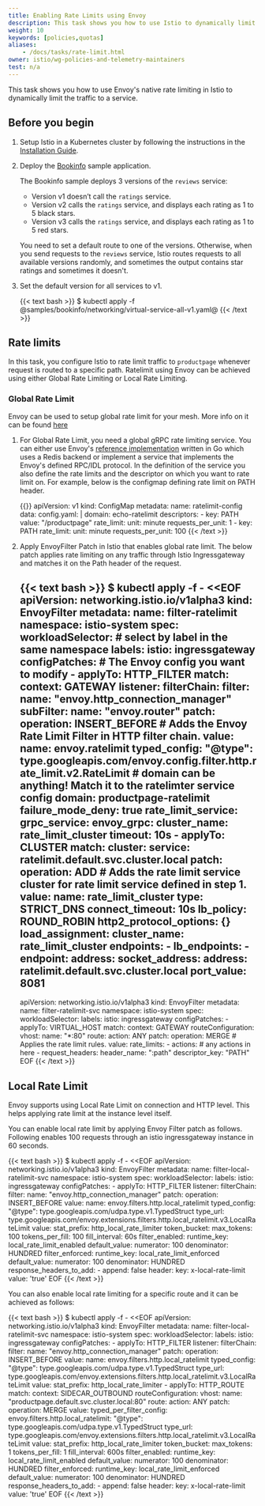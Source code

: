 ```yaml
---
title: Enabling Rate Limits using Envoy
description: This task shows you how to use Istio to dynamically limit the traffic to a service.
weight: 10
keywords: [policies,quotas]
aliases:
    - /docs/tasks/rate-limit.html
owner: istio/wg-policies-and-telemetry-maintainers
test: n/a
---
```


This task shows you how to use Envoy's native rate limiting in Istio to dynamically limit the traffic to a
service.

## Before you begin

1. Setup Istio in a Kubernetes cluster by following the instructions in the
   [Installation Guide](/docs/setup/getting-started/).

1. Deploy the [Bookinfo](/docs/examples/bookinfo/) sample application.

    The Bookinfo sample deploys 3 versions of the `reviews` service:

    * Version v1 doesn’t call the `ratings` service.
    * Version v2 calls the `ratings` service, and displays each rating as 1 to 5 black stars.
    * Version v3 calls the `ratings` service, and displays each rating as 1 to 5 red stars.

    You need to set a default route to one of the versions. Otherwise, when you send requests to the `reviews` service, Istio routes requests to all available versions randomly, and sometimes the output contains star ratings and sometimes it doesn't.

1. Set the default version for all services to v1.

    {{< text bash >}}
    $ kubectl apply -f @samples/bookinfo/networking/virtual-service-all-v1.yaml@
    {{< /text >}}

## Rate limits

In this task, you configure Istio to rate limit traffic to `productpage` whenever request is routed to a specific path.
Ratelimit using Envoy can be achieved using either Global Rate Limiting or Local Rate Limiting.


### Global Rate Limit

Envoy can be used to setup global rate limit for your mesh. More info on it can be found [here](https://www.envoyproxy.io/docs/envoy/latest/intro/arch_overview/other_features/global_rate_limiting)

1. For Global Rate Limit, you need a global gRPC rate limiting service. You can either use Envoy's [reference implementation](https://github.com/envoyproxy/ratelimit) written in Go which uses a Redis backend or implement a service that implements the Envoy's defined RPC/IDL protocol.
   In the definition of the service you also define the rate limits and the descriptor on which you want
   to rate limit on. For example, below is the configmap defining rate limit on PATH header.
   
   {{<text bash >}}
   apiVersion: v1
   kind: ConfigMap
   metadata:
     name: ratelimit-config
   data:
     config.yaml: |
       domain: echo-ratelimit
       descriptors:
         - key: PATH
           value: "/productpage"
           rate_limit:
             unit: minute
             requests_per_unit: 1
         - key: PATH
           rate_limit:
             unit: minute
             requests_per_unit: 100
   {{< /text >}}

1. Apply EnvoyFilter Patch in Istio that enables global rate limit. The below patch applies rate limiting
   on any traffic through  Istio Ingressgateway and  matches  it on the  Path header of the request.

   {{< text bash >}}
   $ kubectl apply -f - <<EOF
    apiVersion: networking.istio.io/v1alpha3
    kind: EnvoyFilter
    metadata:
      name: filter-ratelimit
      namespace: istio-system
    spec:
      workloadSelector:
        # select by label in the same namespace
        labels:
          istio: ingressgateway
      configPatches:
        # The Envoy config you want to modify
        - applyTo: HTTP_FILTER
          match:
            context: GATEWAY
            listener:
              filterChain:
                filter:
                  name: "envoy.http_connection_manager"
                  subFilter:
                    name: "envoy.router"
          patch:
            operation: INSERT_BEFORE
            # Adds the Envoy Rate Limit Filter in HTTP filter chain.
            value:
              name: envoy.ratelimit
              typed_config:
                "@type": type.googleapis.com/envoy.config.filter.http.rate_limit.v2.RateLimit
                # domain can be anything! Match it to the ratelimter service config
                domain: productpage-ratelimit
                failure_mode_deny: true
                rate_limit_service:
                  grpc_service:
                    envoy_grpc:
                      cluster_name: rate_limit_cluster
                    timeout: 10s
        - applyTo: CLUSTER
          match:
            cluster:
              service: ratelimit.default.svc.cluster.local
          patch:
            operation: ADD
            # Adds the rate limit service cluster for rate limit service defined in step 1.
            value:
              name: rate_limit_cluster
              type: STRICT_DNS
              connect_timeout: 10s
              lb_policy: ROUND_ROBIN
              http2_protocol_options: {}
              load_assignment:
                cluster_name: rate_limit_cluster
                endpoints:
                - lb_endpoints:
                  - endpoint:
                      address:
                        socket_address:
                          address: ratelimit.default.svc.cluster.local
                          port_value: 8081
    ---
    apiVersion: networking.istio.io/v1alpha3
    kind: EnvoyFilter
    metadata:
      name: filter-ratelimit-svc
      namespace: istio-system
    spec:
      workloadSelector:
        labels:
          istio: ingressgateway
      configPatches:
        - applyTo: VIRTUAL_HOST
          match:
            context: GATEWAY
            routeConfiguration:
              vhost:
                name: "*:80"
                route:
                  action: ANY
          patch:
            operation: MERGE
            # Applies the rate limit rules.
            value:
              rate_limits:
                - actions: # any actions in here
                  - request_headers:
                      header_name: ":path"
                      descriptor_key: "PATH"
   EOF
   {{< /text >}}


## Local Rate Limit

Envoy supports using Local Rate Limit on connection and HTTP level. This helps applying rate limit at the instance level
itself.

You can enable local rate limit by applying Envoy Filter patch as follows. Following enables 100 requests through an
 istio ingressgateway instance in 60 seconds. 

   {{< text bash >}}
   $ kubectl apply -f - <<EOF
    apiVersion: networking.istio.io/v1alpha3
    kind: EnvoyFilter
    metadata:
      name: filter-local-ratelimit-svc
      namespace: istio-system
    spec:
      workloadSelector:
        labels:
          istio: ingressgateway
      configPatches:
        - applyTo: HTTP_FILTER
          listener:
            filterChain:
              filter:
                name: "envoy.http_connection_manager"
          patch:
            operation: INSERT_BEFORE
            value:
              name: envoy.filters.http.local_ratelimit
              typed_config:
                "@type": type.googleapis.com/udpa.type.v1.TypedStruct
                type_url: type.googleapis.com/envoy.extensions.filters.http.local_ratelimit.v3.LocalRateLimit
                value:
                  stat_prefix: http_local_rate_limiter
                  token_bucket:
                    max_tokens: 100
                    tokens_per_fill: 100
                    fill_interval: 60s
                  filter_enabled:
                    runtime_key: local_rate_limit_enabled
                    default_value:
                      numerator: 100
                      denominator: HUNDRED
                  filter_enforced:
                    runtime_key: local_rate_limit_enforced
                    default_value:
                      numerator: 100
                      denominator: HUNDRED
                  response_headers_to_add:
                    - append: false
                      header:
                        key: x-local-rate-limit
                        value: 'true'
   EOF
   {{< /text >}}

You can also enable local rate limiting for a specific route and it can be achieved as follows:

   {{< text bash >}}
   $ kubectl apply -f - <<EOF
    apiVersion: networking.istio.io/v1alpha3
    kind: EnvoyFilter
    metadata:
      name: filter-local-ratelimit-svc
      namespace: istio-system
    spec:
      workloadSelector:
        labels:
          istio: ingressgateway
      configPatches:
        - applyTo: HTTP_FILTER
          listener:
            filterChain:
              filter:
                name: "envoy.http_connection_manager"
          patch:
            operation: INSERT_BEFORE
            value:
              name: envoy.filters.http.local_ratelimit
              typed_config:
                "@type": type.googleapis.com/udpa.type.v1.TypedStruct
                type_url: type.googleapis.com/envoy.extensions.filters.http.local_ratelimit.v3.LocalRateLimit
                value:
                  stat_prefix: http_local_rate_limiter
        - applyTo: HTTP_ROUTE
          match:
            context: SIDECAR_OUTBOUND
            routeConfiguration:
              vhost:
                name: "productpage.default.svc.cluster.local:80"
                route:
                  action: ANY
          patch:
            operation: MERGE
            value:
              typed_per_filter_config:
                envoy.filters.http.local_ratelimit:
                  "@type": type.googleapis.com/udpa.type.v1.TypedStruct
                  type_url: type.googleapis.com/envoy.extensions.filters.http.local_ratelimit.v3.LocalRateLimit
                  value:
                    stat_prefix: http_local_rate_limiter
                    token_bucket:
                      max_tokens: 1
                      tokens_per_fill: 1
                      fill_interval: 600s
                    filter_enabled:
                      runtime_key: local_rate_limit_enabled
                      default_value:
                        numerator: 100
                        denominator: HUNDRED
                    filter_enforced:
                      runtime_key: local_rate_limit_enforced
                      default_value:
                        numerator: 100
                        denominator: HUNDRED
                    response_headers_to_add:
                      - append: false
                        header:
                          key: x-local-rate-limit
                          value: 'true'
   EOF
   {{< /text >}}